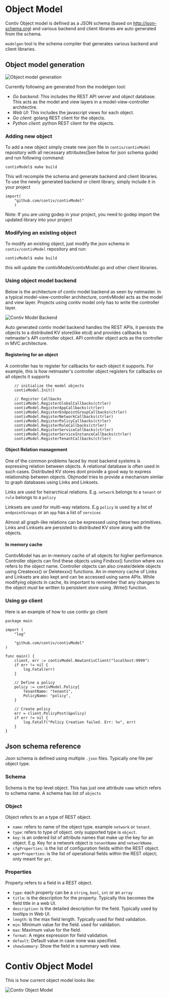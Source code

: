 
# Object Model
Contiv Object model is defined as a JSON schema (based on http://json-schema.org) and various backend and client libraries are auto generated from the schema.

`modelgen` tool is the schema compiler that generates various backend and client libraries.

## Object model generation
![Object model generation](./docs/modelGeneration.jpg "Object model generation")

Currently following are generated from the modelgen tool:
 - *Go backend*: This includes the REST API server and object database. This acts as the model and view layers in a model-view-controller architectire.
 - *Web UI*: This includes the javascript views for each object.
 - *Go client*: golang REST client for the objects.
 - *Python client*: python REST client for the objects.

### Adding new object
To add a new object simply create new json file in `contiv/contivModel` repository with all necessary attributes(See below for json schema guide) and run following command:
```
contivModel$ make build
```
This will recompile the schema and generate backend and client libraries.
To use the newly generated backend or client library, simply include it in your project

```
import(
    "github.com/contiv/contivModel"
    )
```

Note: If you are using godep in your project, you need to godep import the updated library into your project 


### Modifying an existing object
To modify an existing object, just modify the json schema in `contiv/contivModel` repository and run:
```
contivModel$ make build
```
this will update the contivModel/contivModel.go and other client libraries.

### Using object model backend
Below is the architecture of contiv model backend as seen by netmaster. In a typical model-view-controller architecture, contivModel acts as the model and view layer. Projects using contiv model only has to write the controller layer.

![Contiv Model Backend](./docs/modelBackend.jpg "Contiv Model Backend")

Auto generated contiv model backend handles the REST APIs, it persists the objects to a distributed KV store(like etcd) and provides callbacks to netmaster's API controller object. API controller object acts as the controller in MVC architecture.

#### Registering for an object
A controller has to register for callbacks for each object it supports. For example, this is how netmaster's controller object registers for callbacks on all objects it supports

```
	// initialize the model objects
	contivModel.Init()

	// Register Callbacks
	contivModel.RegisterGlobalCallbacks(ctrler)
	contivModel.RegisterAppCallbacks(ctrler)
	contivModel.RegisterEndpointGroupCallbacks(ctrler)
	contivModel.RegisterNetworkCallbacks(ctrler)
	contivModel.RegisterPolicyCallbacks(ctrler)
	contivModel.RegisterRuleCallbacks(ctrler)
	contivModel.RegisterServiceCallbacks(ctrler)
	contivModel.RegisterServiceInstanceCallbacks(ctrler)
	contivModel.RegisterTenantCallbacks(ctrler)
```
#### Object Relation management
One of the common problems faced by most backend systems is expressing relation between objects. A relational database is often used in such cases. Distributed KV stores dont provide a good way to express relationship between objects. Objmodel tries to provide a mechanism similar to graph databases using Links and Linksets.

Links are used for heirarchical relations. E.g. `network` belongs to a `tenant` or `rule` belongs to a `policy`

Linksets are used for multi-way relations. E.g `policy` is used by a list of `endpointGroups` or an `app` has a list of `services`

Almost all graph-like relations can be expressed using these two primitives. Links and Linksets are persisted to distributed KV store along with the objects.

#### In memory cache
ContivModel has an in-memory cache of all objects for higher performance. Controller objects can find these objects using Findxxx() function where xxx refers to the object name. Controller objects can also create/delete objects using Createxxx() or Deletexxx() functions. An in-memory cache of Links and Linksets are also kept and can be accessed using same APIs. While modifying objects in cache, its important to remember that any changes to the object *must* be written to persistent store using <object>.Write() function.

### Using go client
Here is an example of how to use contiv go client

```golang
package main

import (
    "log"

    "github.com/contiv/contivModel"
)

func main() {
    client, err := contivModel.NewContivClient("localhost:9999")
    if err != nil {
        log.Fatal(err)
    }
    
    // Define a policy
    policy := contivModel.Policy{
        TenantName: "tenant1",
        PolicyName: "policy",
    }
    
    // Create policy
    err = client.PolicyPost(&policy)
    if err != nil {
        log.Fatalf("Policy Creation failed. Err: %v", err)
    }
}
```

## Json schema reference
Json schema is defined using multiple `.json` files. Typically one file per object type.
### Schema
Schema is the top level object. This has just one attribute `name` which refers to schema name. A schema has list of `objects`
### Object
Object refers to an a type of REST object.
  - `name`: refers to name of the object type. example `network` or `tenant`.
  - `type`: refers to type of object. only supported type is `object`.
  - `key`: is an ordered list of attribute names that make up the key for an object. E.g. Key for a network object is `tenantName` and `networkName`.
  - `cfgProperties`: is the list of configuration fields within the REST object.
  - `operProperties`: is the list of operational fields within the REST object; only meant for `get`.

### Properties
Property refers to a field in a REST object.
  - `type`: each property can be a `string`, `bool`, `int` or an `array`
  - `title`: is the description for the property. Typically this becomes the field title in a web UI.
  - `description`: is the detailed description for the field. Typically used by tooltips in Web UI.
  - `length`: is the max field length. Typically used for field validation.
  - `min`: Minimum value for the field. used for validation.
  - `max`: Maximum value for the field.
  - `format`: A regex expression for field validation.
  - `default`: Default value in case none was specified.
  - `showSummary`: Show the field in a summary web view.

# Contiv Object Model
This is how current object model looks like:

![Contiv Object Model](./docs/contivModel.png "Contiv Object Model")
